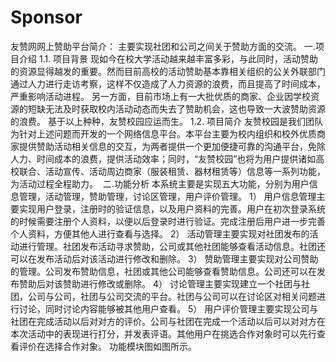 # Sponsor
友赞网网上赞助平台简介：
 主要实现社团和公司之间关于赞助方面的交流。
  一.项目介绍
1.1.	项目背景
现如今在校大学活动越来越丰富多彩，与此同时，活动赞助的资源显得越发的重要。然而目前高校的活动赞助基本靠相关组织的公关外联部门通过人力进行走访考察，这样不仅造成了人力资源的浪费，而且提高了时间成本，严重影响活动进程。
另一方面，目前市场上有一大批优质的商家、企业因学校资源的短缺无法及时获取校内活动动态而失去了赞助机会，这也导致一大波赞助资源的浪费。
基于以上种种，友赞校园应运而生。
1.2.	项目简介
    友赞校园是我们团队为针对上述问题而开发的一个网络信息平台。本平台主要为校内组织和校外优质商家提供赞助活动相关信息的交互，为两者提供一个更加便捷可靠的沟通平台，免除人力、时间成本的浪费，提供活动效率；同时，“友赞校园”也将为用户提供诸如高校联合、活动宣传、活动周边商家（服装租赁、器材租赁等）信息等一系列功能，为活动过程全程助力。
  二.功能分析
  本系统主要是实现五大功能，分别为用户信息管理，活动管理，赞助管理，讨论区管理，用户评价管理。
1）	用户信息管理主要实现用户登录，注册时的验证信息，以及用户资料的完善。用户在初次登录系统的时候需要注册个人资料，以便以后登录时进行验证。完成注册后用户进一步完善个人资料，方便其他人进行查看与选择。
2）	活动管理主要实现对社团发布的活动进行管理。社团发布活动寻求赞助，公司或其他社团能够查看活动信息。社团还可以在发布活动后对该活动进行修改和删除。
3）	赞助管理主要实现对公司赞助的管理。公司发布赞助信息，社团或其他公司能够查看赞助信息。公司还可以在发布赞助后对该赞助进行修改或删除。
4） 讨论管理主要实现建立一个社团与社团，公司与公司，社团与公司交流的平台。社团与公司可以在讨论区对相关问题进行讨论，同时讨论内容能够被其他用户查看。
5） 用户评价管理主要实现公司与社团在完成活动以后对对方的评价。公司与社团在完成一个活动以后可以对对方在本次活动中的表现进行打分，并发表评语。其他用户在挑选合作对象时可以先行查看评价在选择合作对象。
功能模块图如图所示。
